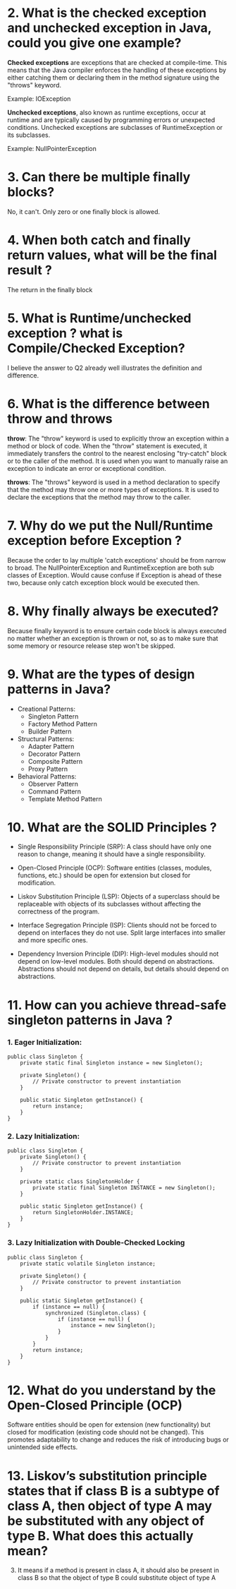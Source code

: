 # 2. What is the checked exception and unchecked exception in Java, could you give one example?
**Checked exceptions** are exceptions that are checked at compile-time. This means that the Java compiler enforces the handling of these exceptions by either catching them or declaring them in the method signature using the "throws" keyword.

Example: IOException

**Unchecked exceptions**, also known as runtime exceptions, occur at runtime and are typically caused by programming errors or unexpected conditions. Unchecked exceptions are subclasses of RuntimeException or its subclasses. 

Example: NullPointerException

# 3. Can there be multiple finally blocks?
No, it can't. Only zero or one finally block is allowed.

# 4. When both catch and finally return values, what will be the final result ?
The return in the finally block

# 5. What is Runtime/unchecked exception ? what is Compile/Checked Exception?
I believe the answer to Q2 already well illustrates the definition and difference.

# 6. What is the difference between throw and throws 
**throw**: The "throw" keyword is used to explicitly throw an exception within a method or block of code. When the "throw" statement is executed, it immediately transfers the control to the nearest enclosing "try-catch" block or to the caller of the method. It is used when you want to manually raise an exception to indicate an error or exceptional condition.

**throws**: The "throws" keyword is used in a method declaration to specify that the method may throw one or more types of exceptions. It is used to declare the exceptions that the method may throw to the caller.

# 7. Why do we put the Null/Runtime exception before Exception ?
Because the order to lay multiple 'catch exceptions' should be from narrow to broad. The NullPointerException and RuntimeException are both sub classes of Exception. Would cause confuse if Exception is ahead of these two, because only catch exception block would be executed then.

# 8. Why finally always be executed?
Because finally keyword is to ensure certain code block is always executed no matter whether an exception is thrown or not, so as to make sure that some memory or resource release step won't be skipped.

# 9. What are the types of design patterns in Java?
- Creational Patterns:
    * Singleton Pattern
    * Factory Method Pattern
    * Builder Pattern
- Structural Patterns:
    * Adapter Pattern
    * Decorator Pattern
    * Composite Pattern
    * Proxy Pattern
- Behavioral Patterns:
    * Observer Pattern
    * Command Pattern
    * Template Method Pattern

# 10. What are the SOLID Principles ?
- Single Responsibility Principle (SRP): A class should have only one reason to change, meaning it should have a single responsibility.

- Open-Closed Principle (OCP): Software entities (classes, modules, functions, etc.) should be open for extension but closed for modification.

- Liskov Substitution Principle (LSP): Objects of a superclass should be replaceable with objects of its subclasses without affecting the correctness of the program.

- Interface Segregation Principle (ISP): Clients should not be forced to depend on interfaces they do not use. Split large interfaces into smaller and more specific ones.

- Dependency Inversion Principle (DIP): High-level modules should not depend on low-level modules. Both should depend on abstractions. Abstractions should not depend on details, but details should depend on abstractions.

# 11. How can you achieve thread-safe singleton patterns in Java ?
### 1. Eager Initialization:
```
public class Singleton {
    private static final Singleton instance = new Singleton();
    
    private Singleton() {
        // Private constructor to prevent instantiation
    }
    
    public static Singleton getInstance() {
        return instance;
    }
}

```

### 2. Lazy Initialization:
```
public class Singleton {
    private Singleton() {
        // Private constructor to prevent instantiation
    }
    
    private static class SingletonHolder {
        private static final Singleton INSTANCE = new Singleton();
    }
    
    public static Singleton getInstance() {
        return SingletonHolder.INSTANCE;
    }
}
```

### 3. Lazy Initialization with Double-Checked Locking
```
public class Singleton {
    private static volatile Singleton instance;
    
    private Singleton() {
        // Private constructor to prevent instantiation
    }
    
    public static Singleton getInstance() {
        if (instance == null) {
            synchronized (Singleton.class) {
                if (instance == null) {
                    instance = new Singleton();
                }
            }
        }
        return instance;
    }
}

```

# 12. What do you understand by the Open-Closed Principle (OCP) 
Software entities should be open for extension (new functionality) but closed for modification (existing code should not be changed). This promotes adaptability to change and reduces the risk of introducing bugs or unintended side effects.

# 13. Liskov’s substitution principle states that if class B is a subtype of class A, then object of type A may be substituted with any object of type B. What does this actually mean?
3.  It means if a method is present in class A, it should also be present in class B so that the object of type B could substitute object of type A